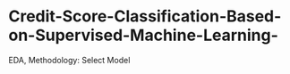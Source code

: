 # Credit-Score-Classification-Based-on-Supervised-Machine-Learning-
EDA, Methodology: Select Model 
